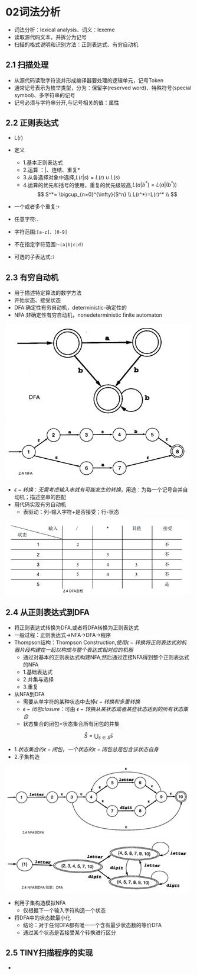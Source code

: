 # 02词法分析

- 词法分析：lexical analysis、词义：lexeme
- 读取源代码文本，并拆分为记号
- 扫描的格式说明和识别方法：正则表达式、有穷自动机

## 2.1 扫描处理

- 从源代码读取字符流并形成编译器要处理的逻辑单元，记号Token
- 通常记号表示为枚举类型，分为：保留字(reserved word)、特殊符号(special symbol)、多字符串的记号
- 记号必须与字符串分开,与记号相关的值：属性

## 2.2 正则表达式

- L(r)
- 定义
  - 1.基本正则表达式
  - 2.运算 ：|、连结、重复*
  - 3.从各选择对象中选择,$L(r|s)=L(r) \cup L(s)$
  - 4.运算的优先和括号的使用，重复的优先级较高,$L(a|b^*)=L(a|(b^*))$
$$
S^*= \bigcup_{n=0}^{\infty}{S^n} \\
L(r^*)=L(r)^* \\
$$

- 一个或者多个重复:`+`
- 任意字符:`.`
- 字符范围:`[a-z]、[0-9]`
- 不在指定字符范围:`~(a|b|c|d)`
- 可选的子表达式:`?`

## 2.3 有穷自动机

- 用于描述特定算法的数学方法
- 开始状态、接受状态
- DFA:确定性有穷自动机，deterministic-确定性的
- NFA:非确定性有穷自动机，nonedeterministic finite automaton

<img src="./res/2.4DFA.png" />
<img src="./res/2.4NFA.png" />

- $\epsilon -转换：无需考虑输入串就有可能发生的转换$，用途：为每一个记号合并自动机；描述空串的匹配
- 用代码实现有穷自动机
  - 表驱动：列-输入字符+是否接受；行-状态

<img src="./res/2.4DFA表格.png" />



## 2.4 从正则表达式到DFA

- 将正则表达式转换为DFA,或者将DFA转换为正则表达式
- 一般过程：正则表达式->NFA->DFA->程序
- Thompson结构：Thompson Construction,$使用\epsilon-转换将正则表达式的机器片段构建在一起以构成与整个表达式相对应的机器$
  - 通过对基本的正则表达式构建NFA,然后通过连接NFA得到整个正则表达式的NFA
  - 1.基础表达式
  - 2.并集与选择
  - 3.重复
- 从NFA到DFA
  - 需要从单字符的某种状态中去掉$\epsilon-转换和多重转换$
  - $\epsilon-闭包closure$：可由 $\epsilon-转换从某状态或者某些状态达到的所有状态集合$
  - 状态集合的闭包=状态集合所有闭包的并集

$$
\bar{S}= \bigcup_{s \in S}{\bar{s}}
$$

  - 1.$状态集合的\epsilon-闭包，一个状态的\epsilon-闭包总是包含该状态自身$
  - 2.子集构造

<img src="./res/2.4NFA到DFA.png" />
<img src="./res/2.4NFA到DFA2.png" />

- 利用子集构造模拟NFA
  - 仅根据下一个输入字符构造一个状态
- 将DFA中的状态数最小化
  - 结论：对于任何DFA都有唯一一个含有最少状态数的等价DFA
  - 通过某个状态是否接受某个转换进行区分

## 2.5 TINY扫描程序的实现

- 